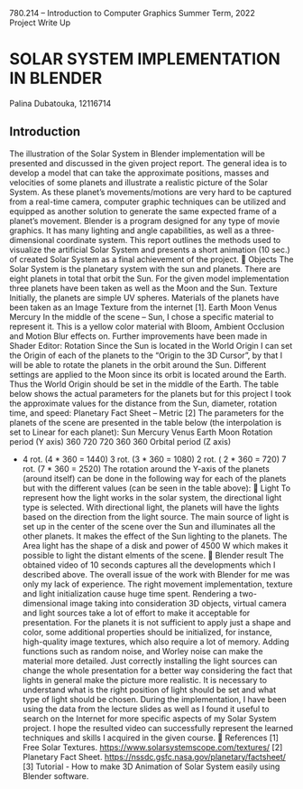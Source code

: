 780.214 – Introduction to Computer Graphics Summer Term, 2022 <br />
Project Write Up <br />

# SOLAR SYSTEM IMPLEMENTATION IN BLENDER

Palina Dubatouka, 12116714 <br />
## Introduction
The illustration of the Solar System in Blender implementation will be
presented and discussed in the given project report. The general idea is to develop
a model that can take the approximate positions, masses and velocities of some
planets and illustrate a realistic picture of the Solar System.
As these planet’s movements/motions are very hard to be captured from a
real-time camera, computer graphic techniques can be utilized and equipped as
another solution to generate the same expected frame of a planet’s movement.
Blender is a program designed for any type of movie graphics. It has many
lighting and angle capabilities, as well as a three-dimensional coordinate system.
This report outlines the methods used to visualize the artificial Solar
System and presents a short animation (10 sec.) of created Solar System as a final
achievement of the project.
 Objects
The Solar System is the planetary system with the sun and planets. There
are eight planets in total that orbit the Sun. For the given model implementation
three planets have been taken as well as the Moon and the Sun.
Texture
Initially, the planets are simple UV spheres. Materials of the planets
have been taken as an Image Texture from the internet [1].
Earth
Moon
Venus
Mercury
In the middle of the scene – Sun, I chose a specific material to
represent it. This is a yellow color material with Bloom, Ambient Occlusion
and Motion Blur effects on. Further improvements have been made in
Shader Editor:
Rotation
Since the Sun is located in the World Origin I can set the Origin of
each of the planets to the “Origin to the 3D Cursor”, by that I will be able to
rotate the planets in the orbit around the Sun. Different settings are applied
to the Moon since its orbit is located around the Earth. Thus the World
Origin should be set in the middle of the Earth.
The table below shows the actual parameters for the planets but for
this project I took the approximate values for the distance from the Sun,
diameter, rotation time, and speed:
Planetary Fact Sheet – Metric [2]
The parameters for the planets of the scene are presented in the table
below (the interpolation is set to Linear for each planet):
Sun Mercury Venus Earth Moon
Rotation
period
(Y axis)
360 720 720 360 360
Orbital
period
(Z axis)
- 4 rot. (4 *
360 = 1440)
3 rot. (3 *
360 = 1080)
2 rot. ( 2 *
360 = 720)
7 rot. (7 *
360 = 2520)
The rotation around the Y-axis of the planets (around itself) can be done
in the following way for each of the planets but with the different values (can be
seen in the table above):
 Light
To represent how the light works in the solar system, the directional
light type is selected. With directional light, the planets will have the lights
based on the direction from the light source. The main source of light is set
up in the center of the scene over the Sun and illuminates all the other
planets. It makes the effect of the Sun lighting to the planets. The Area light
has the shape of a disk and power of 4500 W which makes it possible to
light the distant elments of the scene.
 Blender result
The obtained video of 10 seconds captures all the developments which I described
above. The overall issue of the work with Blender for me was only my lack of
experience. The right movement implementation, texture and light initialization
cause huge time spent. Rendering a two-dimensional image taking into
consideration 3D objects, virtual camera and light sources take a lot of effort to
make it acceptable for presentation.
For the planets it is not sufficient to apply just a shape and color, some
additional properties should be initialized, for instance, high-quality image
textures, which also require a lot of memory. Adding functions such as random
noise, and Worley noise can make the material more detailed.
Just correctly installing the light sources can change the whole presentation
for a better way considering the fact that lights in general make the picture more
realistic. It is necessary to understand what is the right position of light should be
set and what type of light should be chosen.
During the implementation, I have been using the data from the lecture
slides as well as I found it useful to search on the Internet for more specific aspects
of my Solar System project. I hope the resulted video can successfully represent
the learned techniques and skills I acquired in the given course.
 References
[1] Free Solar Textures. https://www.solarsystemscope.com/textures/
[2] Planetary Fact Sheet. https://nssdc.gsfc.nasa.gov/planetary/factsheet/
[3] Tutorial - How to make 3D Animation of Solar System easily using Blender
software.
